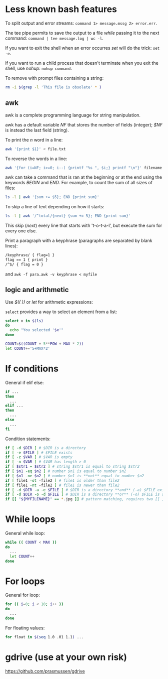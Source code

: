 # Less known bash features

To split output and error streams: 
`command 1> message.mssg 2> error.err`.

The tee pipe permits to save the output to a file *while* passing it to the next command: 
`command | tee message.log | wc -l`.

If you want to exit the shell when an error occurres *set* will do the trick: `set -e`.

If you want to run a child process that doesn't terminate when you exit the shell, use *nohup*: `nohup command`.

To remove with prompt files containing a string:
```bash
rm -i $(grep -l 'This file is obsolete' * )
```

## awk

awk is a complete programming language for string manipulation.

awk has a default variable *NF* that stores the number of fields (integer); *$NF* is instead the last field (string).

To print the *n* word in a line:
```bash
awk '{print $1}' < file.txt 
```
To reverse the words in a line:
```bash
awk '{for (i=NF; i>=0; i--) {printf "%s ", $i;} printf "\n"}' filename
```

awk can take a command that is ran at the beginning or at the end using the keywords *BEGIN* and *END*. For example, to count the sum of all sizes of files:
```bash
ls -l | awk '{sum += $5}; END {print sum}'
```

To skip a line of text depending on how it starts:
```bash
ls -l | awk '/^total/{next} {sum += 5}; END {print sum}'
```
This skip (*next*) every line that starts with 't-o-t-a-l', but execute the sum for every one else.

Print a paragraph with a keyphrase (paragraphs are separated by blank lines):
```bash
/keyphrase/ { flag=1 }
flag == 1 { print }
/^$/ { flag = 0 }
```
and `awk -f para.awk -v keyphrase < myfile`

## logic and arithmetic

Use *$(( ))* or *let* for arithmetic expressions:

`select` provides a way to select an element from a list:
```bash
select x in $(ls)
do
  echo "You selected '$x'"
done
```

```bash
COUNT=$((COUNT + 5**POW + MAX * 2))
let COUNT+='5+MAX*2'
```

# If conditions

General if elif else:

```bash
if ...
then
  ...
elif ...
then
  ...
else
  ...
fi
```

Condition statements:

```bash
if [ -d $DIR ] # $DIR is a directory
if [ -e $FILE ] # $FILE exists
if [ -z $VAR ] # $VAR is empty
if [ -n $VAR ] # $VAR has length > 0
if [ $str1 = $str2 ] # string $str1 is equal to string $str2
if [ $n1 -eq $n2 ] # number $n1 is equal to number $n2
if [ $n1 -ne $n2 ] # number $n1 is **not** equal to number $n2
if [ file1 -ot -file2 ] # file1 is older than file2
if [ file1 -nt -file2 ] # file1 is newer than file2
if [ -d $DIR -a -e $FILE ] # $DIR is a directory **and** (-a) $FILE exists
if [ -d $DIR -o -d $FILE ] # $DIR is a directory **or** (-o) $FILE is a directory
if [[ "${MYFILENAME}" == *.jpg ]] # pattern matching, requires two [[ ]]
```

# While loops

General while loop:

```bash
while (( COUNT < MAX ))
do 
  ...
  let COUNT++
done
```

# For loops

General for loop:
```bash
for (( i=0; i < 10; i++ ))
do
  ...
done
```

For floating values:
```bash
for float in $(seq 1.0 .01 1.1) ...
```

# gdrive (use at your own risk)
https://github.com/prasmussen/gdrive
